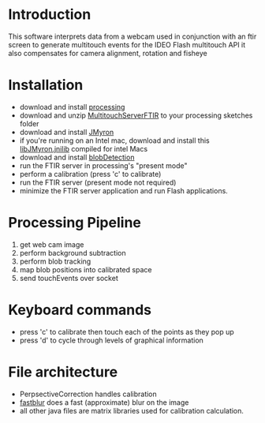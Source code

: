 # Introduction #

This software interprets data from a webcam used in conjunction with an ftir screen to generate multitouch events for the IDEO Flash multitouch API it also compensates for camera alignment, rotation and fisheye

# Installation #
  * download and install [processing](http://www.processing.org)
  * download and unzip [MultitouchServerFTIR](http://ideo-multitouch.googlecode.com/files/MultitouchServerFTIR.zip) to your processing sketches folder
  * download and install [JMyron](http://webcamxtra.sourceforge.net/download.shtml)
  * if you're running on an Intel mac, download and install this [libJMyron.jnilib](http://www.jibberia.com/projects/) compiled for intel Macs
  * download and install [blobDetection](http://www.v3ga.net/processing/BlobDetection/index-page-download.html)
  * run the FTIR server in processing's "present mode"
  * perform a calibration (press 'c' to calibrate)
  * run the FTIR server (present mode not required)
  * minimize the FTIR server application and run Flash applications.

# Processing Pipeline #
  1. get web cam image
  1. perform background subtraction
  1. perform blob tracking
  1. map blob positions into calibrated space
  1. send touchEvents over socket

# Keyboard commands #
  * press 'c' to calibrate then touch each of the points as they pop up
  * press 'd' to cycle through levels of graphical information

# File architecture #
  * PerpsectiveCorrection handles calibration
  * [fastblur](http://incubator.quasimondo.com) does a fast (approximate) blur on the image
  * all other java files are matrix libraries used for calibration calculation.